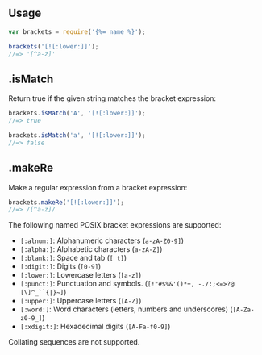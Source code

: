 ## Usage

```js
var brackets = require('{%= name %}');

brackets('[![:lower:]]');
//=> '[^a-z]'
```

## .isMatch

Return true if the given string matches the bracket expression:

```js
brackets.isMatch('A', '[![:lower:]]');
//=> true

brackets.isMatch('a', '[![:lower:]]');
//=> false
```

## .makeRe

Make a regular expression from a bracket expression:

```js
brackets.makeRe('[![:lower:]]');
//=> /[^a-z]/
```

The following named POSIX bracket expressions are supported:

- `[:alnum:]`: Alphanumeric characters (`a-zA-Z0-9]`)
- `[:alpha:]`: Alphabetic characters (`a-zA-Z]`)
- `[:blank:]`: Space and tab (`[ t]`)
- `[:digit:]`: Digits (`[0-9]`)
- `[:lower:]`: Lowercase letters (`[a-z]`)
- `[:punct:]`: Punctuation and symbols. (`[!"#$%&'()*+, -./:;<=>?@ [\]^_``{|}~]`)
- `[:upper:]`: Uppercase letters (`[A-Z]`)
- `[:word:]`: Word characters (letters, numbers and underscores) (`[A-Za-z0-9_]`)
- `[:xdigit:]`: Hexadecimal digits (`[A-Fa-f0-9]`)

Collating sequences are not supported.

